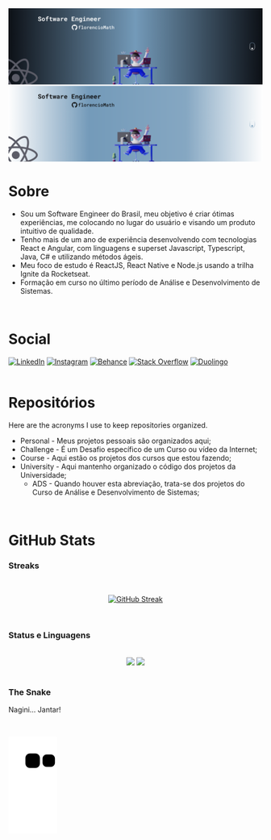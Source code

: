 <img src="readmeFiles/github-dark-mode.png?raw=true#gh-dark-mode-only">
<img src="readmeFiles/github-light-mode.png?raw=true#gh-light-mode-only">

<!-- Sobre -->
# Sobre

- Sou um Software Engineer do Brasil, meu objetivo é criar ótimas experiências, me colocando no lugar do usuário e visando um produto intuitivo de qualidade.
- Tenho mais de um ano de experiência desenvolvendo com tecnologias React e Angular, com linguagens e superset Javascript, Typescript, Java, C# e utilizando métodos ágeis.
- Meu foco de estudo é ReactJS, React Native e Node.js usando a trilha Ignite da Rocketseat.
- Formação em curso no último período de Análise e Desenvolvimento de Sistemas.
<br />

<!-- Social -->
# Social

[![LinkedIn](https://img.shields.io/badge/LinkedIn-%23000000.svg?style=for-the-badge&logo=LinkedIn&logoColor=white)](https://www.linkedin.com/in/florenciomath/)
[![Instagram](https://img.shields.io/badge/Instagram-%23000000.svg?style=for-the-badge&logo=Instagram&logoColor=white)](https://instagram.com/florenciomath)
[![Behance](https://img.shields.io/badge/Behance-%23000000.svg?style=for-the-badge&logo=Behance&logoColor=white)](https://behance.net/florencioMatheus)
[![Stack Overflow](https://img.shields.io/badge/-Stackoverflow-%23000000.svg?style=for-the-badge&logo=Stackoverflow&logoColor=white)](https://stackoverflow.com/users/16268941) 
[![Duolingo](https://img.shields.io/badge/Duolingo-%23000000.svg?style=for-the-badge&logo=Duolingo&logoColor=white)](https://www.duolingo.com/profile/MathFlorencio)
<br />
<br />

<!-- Repositórios -->
 # Repositórios
 
 <p>Here are the acronyms I use to keep repositories organized.</p>
 
- Personal - Meus projetos pessoais são organizados aqui;
- Challenge - É um Desafio específico de um Curso ou vídeo da Internet;
- Course - Aqui estão os projetos dos cursos que estou fazendo;
- University - Aqui mantenho organizado o código dos projetos da Universidade;
   - ADS - Quando houver esta abreviação, trata-se dos projetos do Curso de Análise e Desenvolvimento de Sistemas;
<br />

<!-- GitHub Stats  -->
 # GitHub Stats
 
<!-- Streak -->
 <h3>Streaks</h3>
 <br>
 
 <div align="center">
 
[![GitHub Streak](http://github-readme-streak-stats.herokuapp.com?user=florencioMath&theme=github-dark&hide_border=true&date_format=M%20j%5B%2C%20Y%5D)](https://git.io/streak-stats)
 
</div>
<br />
 
<!-- Status e Linguagens -->
 <h3>Status e Linguagens</h3>
 <br>
 <div align="center">
  <img height="160em" src="https://github-readme-stats.vercel.app/api?username=florencioMath&show_icons=true&theme=dark&include_all_commits=true&count_private=true"/>
  <img height="160em" src="https://github-readme-stats.vercel.app/api/top-langs/?username=florencioMath&layout=compact&langs_count=7&theme=dark"/>
</div>
<br />

 <h3>The Snake</h3>
 <p>Nagini... Jantar!</p>
 <br>
 
 <!-- Snake -->
 ![Snake animation](https://github.com/florencioMath/florencioMath/blob/output/github-contribution-grid-snake.svg)
